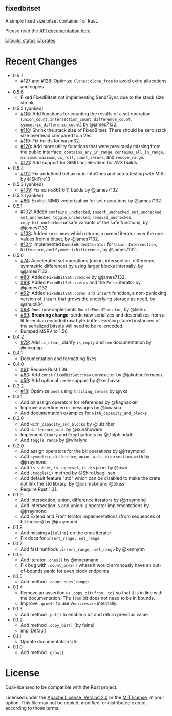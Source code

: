 fixedbitset
---

A simple fixed size bitset container for Rust.

Please read the [API documentation here](https://docs.rs/fixedbitset/)

[![build\_status](https://github.com/petgraph/fixedbitset/workflows/Continuous%20integration/badge.svg?branch=master)](https://github.com/petgraph/fixedbitset/actions)
[![crates](https://img.shields.io/crates/v/fixedbitset.svg)](https://crates.io/crates/fixedbitset)

# Recent Changes

-   0.5.7
    - [#127](https://github.com/petgraph/fixedbitset/pull/127) and [#128](https://github.com/petgraph/fixedbitset/pull/128): Optimize `Clone::clone_from` to avoid
      extra allocations and copies.
-   0.5.6
    - Fixed FixedBitset not implementing Send/Sync due to the stack size shrink.
-   0.5.5 (yanked)
    - [#116](https://github.com/petgraph/fixedbitset/pull/116): Add functions for counting the results of a set operation (`union_count`, 
       `intersection_count`, `difference_count`, `symmetric_difference_count`) by @james7132.
    - [#118](https://github.com/petgraph/fixedbitset/pull/118): Shrink the stack size of FixedBitset. There should be zero stack size overhead
      compared to a Vec.
    - [#119](https://github.com/petgraph/fixedbitset/pull/119): Fix builds for wasm32.
    - [#120](https://github.com/petgraph/fixedbitset/pull/119): Add more utility functions that were previously missing from the public interface:
       `contains_any_in_range`, `contains_all_in_range`, `minimum`, `maximum`, `is_full`, `count_zeroes`, and `remove_range`.
    - [#121](https://github.com/petgraph/fixedbitset/pull/121): Add support for SIMD acceleration for AVX builds.
-   0.5.4
    - [#112](https://github.com/petgraph/fixedbitset/pull/112): Fix undefined behavior in IntoOnes and setup testing with MIRI by @SkiFire13
-   0.5.3 (yanked)
    - [#109](https://github.com/petgraph/fixedbitset/pull/109): Fix non-x86(_64) builds by @james7132
-   0.5.2 (yanked)
    - [#86](https://github.com/petgraph/fixedbitset/pull/86): Explicit SIMD vectorization for set operations by @james7132.
-   0.5.1
    - [#102](https://github.com/petgraph/fixedbitset/pull/102): Added `contains_unchecked`, `insert_unchecked`, `put_unchecked`,
      `set_unchecked`, `toggle_unchecked`, `removed_unchecked`, `copy_bit_unchecked` unsafe variants of the safe functions, by @james7132
    - [#103](https://github.com/petgraph/fixedbitset/pull/103): Added `into_ones` which returns a owned iterator over the one
      values from a bitset, by @james7132.
    - [#104](https://github.com/petgraph/fixedbitset/pull/104): Implemented `DoubleEndedIterator` for `Union`, `Intersection`,
      `Difference`, and `SymmetricDifference` , by @james7132.
-   0.5.0
    - [#74](https://github.com/petgraph/fixedbitset/pull/74): Accelerated set operations (union, intersection, difference, 
      symmetric difference) by using larger blocks internally, by @james7132.
    - [#88](https://github.com/petgraph/fixedbitset/pull/88): Added `FixedBitSet::remove` by @james7132.
    - [#89](https://github.com/petgraph/fixedbitset/pull/89): Added `FixedBitSet::zeros`  and the `Zeros` iterator by @james7132.
    - [#92](https://github.com/petgraph/fixedbitset/pull/92): Added `FixedBitSet::grow_and_insert` function, a 
      non-panicking version of `insert` that grows the underlying storage as need, by @shuoli84.
    - [#98](https://github.com/petgraph/fixedbitset/pull/98): `Ones` now implements `DoubleEndedIterator`, by @tikhu.
    - [#99](https://github.com/petgraph/fixedbitset/pull/99): **Breaking change**: serde now serializes and deserializes from a little-endian encoded
      raw byte buffer. Existing stored instances of the serialized bitsets will need to be
      re-encoded.
    - Bumped MSRV to 1.56.
-   0.4.2
    - [#79](https://github.com/petgraph/fixedbitset/pull/79): Add `is_clear`,
    clarify `is_empty` and `len` documentation by \@nicopap.
-   0.4.1
    - Documentation and formatting fixes.
-   0.4.0
    -   [#61](https://github.com/petgraph/fixedbitset/pull/61): Require
        Rust 1.39.
    -   [#60](https://github.com/petgraph/fixedbitset/pull/60): Add
        `const` `FixedBitSet::new` consructor
        by \@jakobhellermann.
    -   [#59](https://github.com/petgraph/fixedbitset/pull/59): Add
        optional `serde` support by \@keshavsn.
-   0.3.2
    -   [#18](https://github.com/petgraph/fixedbitset/pull/18): Optimize
        `ones` using `trailing_zeroes` by \@vks
-   0.3.1
    -   Add bit assign operators for references by \@flaghacker
    -   Improve assertion error messages by \@lovasoa
    -   Add documentation examples for `with_capacity_and_blocks`
-   0.3.0
    -   Add `with_capacity_and_blocks` by \@luizirber
    -   Add `difference_with` by \@sunshowers
    -   Implement `Binary` and `Display` traits by \@Dolphindalt
    -   Add `toggle_range` by \@wirelyre
-   0.2.0
    -   Add assign operators for the bit operations by \@jrraymond
    -   Add `symmetric_difference`, `union_with`, `intersection_with` by
        \@jrraymond
    -   Add `is_subset`, `is_superset`, `is_disjoint` by \@nwn
    -   Add `.toggle(i)` method by \@ShiroUsagi-san
    -   Add default feature \"std\" which can be disabled to make the
        crate not link the std library. By \@jonimake and \@bluss
    -   Require Rust 1.31.
-   0.1.9
    -   Add intersection, union, difference iterators by \@jrraymond
    -   Add intersection: `&` and union: `|` operator implementations by
        \@jrraymond
    -   Add Extend and FromIterator implementations (from sequences of
        bit indices) by \@jrraymond
-   0.1.8
    -   Add missing `#[inline]` on the ones iterator
    -   Fix docs for `insert_range, set_range`
-   0.1.7
    -   Add fast methods `.insert_range`, `.set_range` by \@kennytm
-   0.1.6
    -   Add iterator `.ones()` by \@mneumann
    -   Fix bug with `.count_ones()` where it would erronously have an
        out-of-bounds panic for even block endpoints
-   0.1.5
    -   Add method `.count_ones(range)`.
-   0.1.4
    -   Remove an assertion in `.copy_bit(from, to)` so that it is in
        line with the documentation. The `from` bit does not need to be
        in bounds.
    -   Improve `.grow()` to use `Vec::resize` internally.
-   0.1.3
    -   Add method `.put()` to enable a bit and return previous value
-   0.1.2
    -   Add method `.copy_bit()` (by fuine)
    -   impl Default
-   0.1.1
    -   Update documentation URL
-   0.1.0
    -   Add method `.grow()`

# License

Dual-licensed to be compatible with the Rust project.

Licensed under the [Apache License, Version 2.0](https://www.apache.org/licenses/LICENSE-2.0)
 or the [MIT license](https://opensource.org/licenses/MIT),
 at your option. This file may not be copied, modified, or distributed except
according to those terms.
